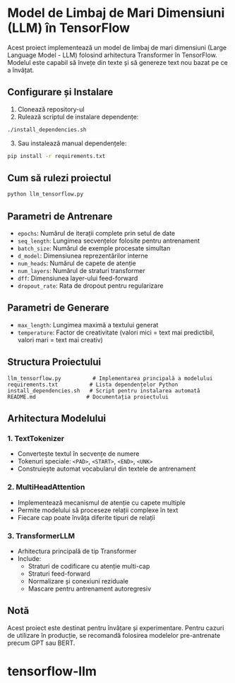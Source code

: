 # Model de Limbaj de Mari Dimensiuni (LLM) în TensorFlow

Acest proiect implementează un model de limbaj de mari dimensiuni (Large Language Model - LLM) folosind arhitectura Transformer în TensorFlow. Modelul este capabil să învețe din texte și să genereze text nou bazat pe ce a învățat.

## Configurare și Instalare

1. Clonează repository-ul
2. Rulează scriptul de instalare dependențe:
```bash
./install_dependencies.sh
```
3. Sau instalează manual dependențele:
```bash
pip install -r requirements.txt
```

## Cum să rulezi proiectul

```bash
python llm_tensorflow.py
```

## Parametri de Antrenare

- `epochs`: Numărul de iterații complete prin setul de date
- `seq_length`: Lungimea secvențelor folosite pentru antrenament
- `batch_size`: Numărul de exemple procesate simultan
- `d_model`: Dimensiunea reprezentărilor interne
- `num_heads`: Numărul de capete de atenție
- `num_layers`: Numărul de straturi transformer
- `dff`: Dimensiunea layer-ului feed-forward
- `dropout_rate`: Rata de dropout pentru regularizare

## Parametri de Generare

- `max_length`: Lungimea maximă a textului generat
- `temperature`: Factor de creativitate (valori mici = text mai predictibil, valori mari = text mai creativ)

## Structura Proiectului

```
llm_tensorflow.py          # Implementarea principală a modelului
requirements.txt          # Lista dependențelor Python
install_dependencies.sh   # Script pentru instalarea automată
README.md                # Documentația proiectului
```

## Arhitectura Modelului

### 1. TextTokenizer
- Convertește textul în secvențe de numere
- Tokenuri speciale: `<PAD>`, `<START>`, `<END>`, `<UNK>`
- Construiește automat vocabularul din textele de antrenament

### 2. MultiHeadAttention
- Implementează mecanismul de atenție cu capete multiple
- Permite modelului să proceseze relații complexe în text
- Fiecare cap poate învăța diferite tipuri de relații

### 3. TransformerLLM
- Arhitectura principală de tip Transformer
- Include:
  - Straturi de codificare cu atenție multi-cap
  - Straturi feed-forward
  - Normalizare și conexiuni reziduale
  - Mascare pentru antrenament autoregresiv

## Notă

Acest proiect este destinat pentru învățare și experimentare. Pentru cazuri de utilizare în producție, se recomandă folosirea modelelor pre-antrenate precum GPT sau BERT.
# tensorflow-llm

